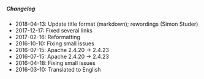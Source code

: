 ##### Changelog

* 2018-04-13: Update title format (markdown); rewordings (Simon Studer)
* 2017-12-17: Fixed several links
* 2017-02-16: Reformatting
* 2016-10-10: Fixing small issues
* 2016-07-15: Apache 2.4.20 -> 2.4.23
* 2016-07-15: Apache 2.4.20 -> 2.4.23
* 2016-04-18: Fixing small issues
* 2016-03-10: Translated to English


